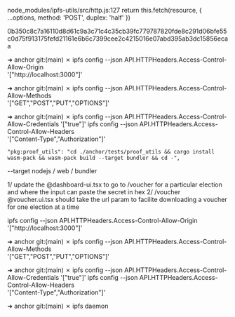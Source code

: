 node_modules/ipfs-utils/src/http.js:127
    return this.fetch(resource, { ...options, method: 'POST', duplex: 'half' })

0b350c8c7a16110d8d61c9a3c71c4c35cb39fc779787820fde8c291d06bfe55c0d75f913175fefd21161e6b6c7399cee2c4215016e07abd395ab3dc15856ecaa

➜  anchor git:(main) ✗ ipfs config --json API.HTTPHeaders.Access-Control-Allow-Origin \
  '["http://localhost:3000"]'

➜  anchor git:(main) ✗ ipfs config --json API.HTTPHeaders.Access-Control-Allow-Methods \
  '["GET","POST","PUT","OPTIONS"]'

➜  anchor git:(main) ✗ ipfs config --json API.HTTPHeaders.Access-Control-Allow-Credentials '["true"]'
ipfs config --json API.HTTPHeaders.Access-Control-Allow-Headers \
  '["Content-Type","Authorization"]'


    "pkg:proof_utils": "cd ./anchor/tests/proof_utils && cargo install wasm-pack && wasm-pack build --target bundler && cd -",

--target nodejs / web / bundler

1/ update the @dashboard-ui.tsx to go to /voucher for a particular election and where the input can paste the secret in hex
2/ /voucher @voucher.ui.tsx should take the url param to facilite downloading a voucher for one election at a time

ipfs config --json API.HTTPHeaders.Access-Control-Allow-Origin \
  '["http://localhost:3000"]'

➜  anchor git:(main) ✗ ipfs config --json API.HTTPHeaders.Access-Control-Allow-Methods \
  '["GET","POST","PUT","OPTIONS"]'

➜  anchor git:(main) ✗ ipfs config --json API.HTTPHeaders.Access-Control-Allow-Credentials '["true"]'
ipfs config --json API.HTTPHeaders.Access-Control-Allow-Headers \
  '["Content-Type","Authorization"]'

➜  anchor git:(main) ✗ ipfs daemon
